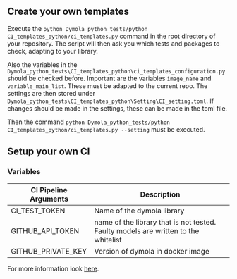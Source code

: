 ## Create your own templates

Execute the `python Dymola_python_tests/python CI_templates_python/ci_templates.py` command in the root directory of your repository. 
The script will then ask you which tests and packages to check, adapting to your library. 

Also the variables in the `Dymola_python_tests\CI_templates_python\ci_templates_configuration.py` should be checked before. 
Important are the variables `image_name` and `variable_main_list`. These must be adapted to the current repo. The settings are then stored under `Dymola_python_tests\CI_templates_python\Setting\CI_setting.toml`. 
If changes should be made in the settings, these can be made in the toml file. 

Then the command `python Dymola_python_tests/python CI_templates_python/ci_templates.py --setting` must be executed. 


## Setup your own CI

### Variables
| CI Pipeline Arguments | Description                                                                        | 
|-----------------------|------------------------------------------------------------------------------------| 
| CI_TEST_TOKEN          | Name of the dymola library                                                         |
| GITHUB_API_TOKEN    | name of the library that is not tested. Faulty models are written to the whitelist |
| GITHUB_PRIVATE_KEY        | Version of dymola in docker image                                                  |



For more information look [here](https://git.rwth-aachen.de/EBC/EBC_all/gitlab_ci/templates/-/wikis/Python-Dymola-CI-Templates).

